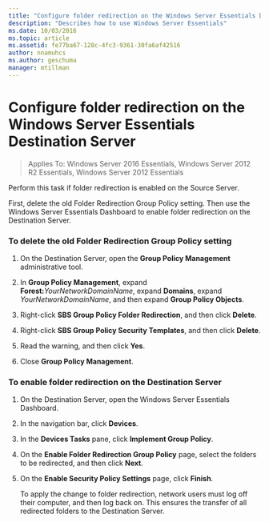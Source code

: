 ```yaml
---
title: "Configure folder redirection on the Windows Server Essentials Destination Server"
description: "Describes how to use Windows Server Essentials"
ms.date: 10/03/2016
ms.topic: article
ms.assetid: fe77ba67-128c-4fc3-9361-30fa6af42516
author: nnamuhcs
ms.author: geschuma
manager: mtillman
---
```


# Configure folder redirection on the Windows Server Essentials Destination Server

>Applies To: Windows Server 2016 Essentials, Windows Server 2012 R2 Essentials, Windows Server 2012 Essentials

Perform this task if folder redirection is enabled on the Source Server.

 First, delete the old Folder Redirection Group Policy setting. Then use the  Windows Server Essentials Dashboard to enable folder redirection on the Destination Server.

### To delete the old Folder Redirection Group Policy setting

1. On the Destination Server, open the **Group Policy Management** administrative tool.

2. In **Group Policy Management**, expand **Forest:**<em>YourNetworkDomainName</em>, expand **Domains**, expand *YourNetworkDomainName*, and then expand **Group Policy Objects**.

3. Right-click **SBS Group Policy Folder Redirection**, and then click **Delete**.

4. Right-click **SBS Group Policy Security Templates**, and then click **Delete**.

5. Read the warning, and then click **Yes**.

6. Close **Group Policy Management**.

### To enable folder redirection on the Destination Server

1. On the Destination Server, open the  Windows Server Essentials Dashboard.

2. In the navigation bar, click **Devices**.

3. In the **Devices Tasks** pane, click **Implement Group Policy**.

4. On the **Enable Folder Redirection Group Policy** page, select the folders to be redirected, and then click **Next**.

5. On the **Enable Security Policy Settings** page, click **Finish**.

   To apply the change to folder redirection, network users must log off their computer, and then log back on. This ensures the transfer of all redirected folders to the Destination Server.
